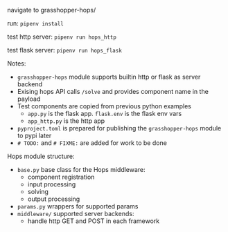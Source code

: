 
navigate to grasshopper-hops/

run:
`pipenv install`

test http server:
`pipenv run hops_http`

test flask server:
`pipenv run hops_flask`


Notes:

- `grasshopper-hops` module supports builtin http or flask as server backend
- Exising hops API calls `/solve` and provides component name in the payload
- Test components are copied from previous python examples
  - `app.py` is the flask app. `flask.env` is the flask env vars
  - `app_http.py` is the http app
- `pyproject.toml` is prepared for publishing the `grasshopper-hops` module to pypi later
- `# TODO:` and `# FIXME:` are added for work to be done
  

Hops module structure:

- `base.py` base class for the Hops middleware:
  - component registration
  - input processing
  - solving
  - output processing
- `params.py` wrappers for supported params
- `middleware/` supported server backends:
  - handle http GET and POST in each framework